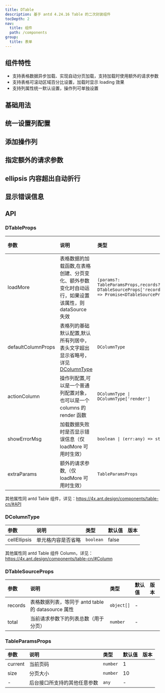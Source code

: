 ```yaml
---
title: DTable
description: 基于 antd 4.24.16 Table 的二次封装组件
tocDepth: 2
nav:
  title: 组件
  path: /components
group:
  title: 表单
---
```


## 组件特性

- 支持表格数据异步加载、实现自动分页加载，支持加载时使用额外的请求参数
- 支持表格可滚动区域百分比设置，加载时显示 loading 效果
- 支持列属性统一默认设置，操作列可单独设置

## 基础用法

<code src="./demos/basicDemo.tsx" title="基础用法" description="设置loadMore属性即可自动加载表格数据，分页变化时会自动调用该函数，如果在外部监听了分页的onChange事件，则不会触发loadMore，但如果外部onChange返回值为undefined则正常触loadMore"></code>

## 统一设置列配置

<code src="./demos/columnsPropDemo.tsx" title="统一设置列配置" description="columnsProp可以用来统一设置列的基本属性,其设置会被columns中同名属性覆盖"></code>

## 添加操作列

<code src="./demos/actionColumnDemo.tsx" title="添加操作列" description="actionColumn可以在列的最后添加一列操作列，可以是一个column对象，也可以是一个column render函数,该列默认拥有{ width:140, title:'操作', dataIndex:'action' }属性" ></code>

## 指定额外的请求参数

<code src="./demos/extraParamsDemo.tsx" title="指定额外的请求参数" description="extraParams可以指定current和size以外的其他参数,当extraParams发生变化时，自动使用默认分页参数调用loadMore方法" ></code>

## ellipsis 内容超出自动折行

<code src="./demos/cellEllipsis.tsx" title="ellipsis内容超出自动折行" description="列属性中新增cellEllipsis属性,开启后单元格内容在ellipsis为true时任然可以折行显示"></code>

## 显示错误信息

<code src="./demos/errorMsgDemo.tsx" title="显示错误信息" description="showErrorMsg可以在loadMore发生错误显示相应的提示信息,可以是布尔值（true按默认规则显示错误信息，false不显示），也可以是一个返回字符串的函数" ></code>

## API

### DTableProps

| 参数               | 说明                                                                                                | 类型                                                                                               | 默认值                                                 | 版本 |
| :----------------- | :-------------------------------------------------------------------------------------------------- | :------------------------------------------------------------------------------------------------- | :----------------------------------------------------- | :--- |
| loadMore           | 表格数据的加载函数,在表格创建、分页变化、额外参数变化时自动运行，如果设置该属性，则 dataSource 失效 | `(params?: TableParamsProps,records?: DTableSourceProps['records']) => Promise<DTableSourceProps>` | -                                                      |      |
| defaultColumnProps | 表格列的基础默认配置,默认所有列居中，表头文字超出显示省略号，详见 [DColumnType](#d-column-type)     | `DColumnType`                                                                                      | { ellipsis: { showTitle: false }, cellEllipsis: true } |      |
| actionColumn       | 操作列配置,可以是一个普通列配置对象，也可以是一个 columns 的 render 函数                            | `DColumnType \| DColumnType['render']`                                                             | -                                                      |      |
| showErrorMsg       | 加载数据失败时是否显示错误信息（仅 loadMore 可用时生效）                                            | `boolean \| (err:any) => string`                                                                   | true                                                   |      |
| extraParams        | 额外的请求参数,（仅 loadMore 可用时生效）                                                           | `TableParamsProps`                                                                                 | -                                                      |      |

其他属性同 antd Table 组件，详见：https://4x.ant.design/components/table-cn/#API

<div id="d-column-type"></div>

### DColumnType

| 参数         | 说明               | 类型      | 默认值 | 版本 |
| :----------- | :----------------- | :-------- | :----- | :--- |
| cellEllipsis | 单元格内容是否省略 | `boolean` | false  |      |

其他属性同 antd Table 组件 Column，详见：https://4x.ant.design/components/table-cn/#Column

### DTableSourceProps

| 参数    | 说明                                               | 类型       | 默认值 | 版本 |
| :------ | :------------------------------------------------- | :--------- | :----- | :--- |
| records | 表格数据列表，等同于 antd table 的 datasource 属性 | `object[]` | -      |      |
| total   | 当前请求参数下的列表总数（用于分页）               | `number`   | -      |      |

### TableParamsProps

| 参数    | 说明                         | 类型     | 默认值 | 版本 |
| :------ | :--------------------------- | :------- | :----- | :--- |
| current | 当前页码                     | `number` | 1      |      |
| size    | 分页大小                     | `number` | 10     |      |
| -       | 后台接口所支持的其他任意参数 | `any`    | -      |      |
